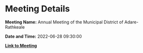 # Meeting Details

**Meeting Name:** Annual Meeting of the Municipal District of Adare-Rathkeale

**Date and Time:** 2022-06-28 09:30:00

**[Link to Meeting](https://www.limerick.ie/council/whats-on/annual-meeting-municipal-district-adare-rathkeale-6)**
